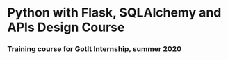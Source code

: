 # Python with Flask, SQLAlchemy and APIs Design Course
### Training course for GotIt Internship, summer 2020